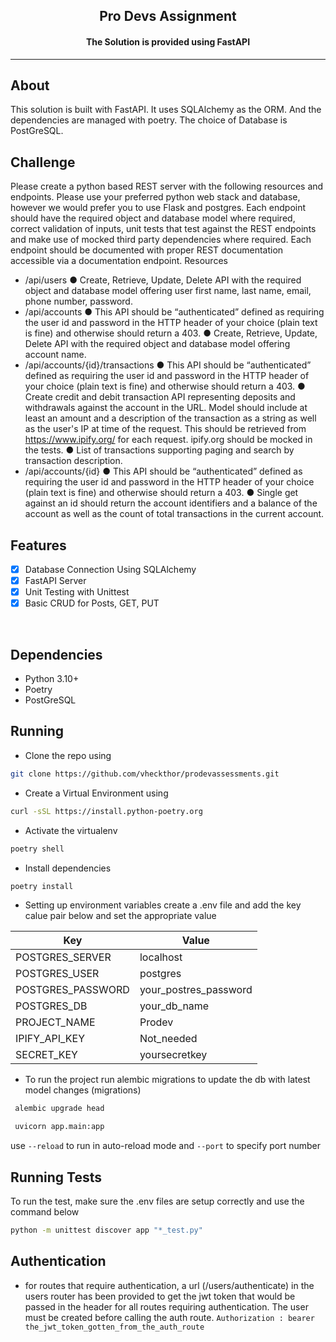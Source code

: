 <p align="center">
<h2 align="center"> Pro Devs Assignment </h2>
<h4 align="center"> The Solution is provided using FastAPI </h4>

---

## About

This solution is built with FastAPI.
It uses SQLAlchemy as the ORM.
And the dependencies are managed with poetry.
The choice of Database is PostGreSQL.

## Challenge

Please create a python based REST server with the following resources and endpoints. Please use your preferred python web stack and database, however we would prefer you to use Flask and postgres. Each endpoint should have the required object and database model where required, correct validation of inputs, unit tests that test against the REST endpoints and make use of mocked third party dependencies where required. Each endpoint should be documented with proper REST documentation accessible via a documentation endpoint.
Resources

- /api/users
● Create, Retrieve, Update, Delete API with the required object and database model offering user first name, last name, email, phone number, password.
- /api/accounts
● This API should be “authenticated” defined as requiring the user id and password in the HTTP header of your choice (plain text is fine) and otherwise should return a 403.
● Create, Retrieve, Update, Delete API with the required object and database model offering account name.
- /api/accounts/{id}/transactions
● This API should be “authenticated” defined as requiring the user id and password in the HTTP header of your choice (plain text is fine) and otherwise should return a 403.
● Create credit and debit transaction API representing deposits and withdrawals against the account in the URL. Model should include at least an amount and a description of the transaction as a string as well as the user's IP at time of the request. This should be retrieved from <https://www.ipify.org/> for each request. ipify.org should be mocked in the tests.
● List of transactions supporting paging and search by transaction description.
- /api/accounts/{id}
● This API should be “authenticated” defined as requiring the user id and password in the HTTP header of your choice (plain text is fine) and otherwise should return a 403.
● Single get against an id should return the account identifiers and a balance of the
account as well as the count of total transactions in the current account.

## Features

- [x] Database Connection Using SQLAlchemy
- [x] FastAPI Server
- [x] Unit Testing with Unittest
- [x] Basic CRUD for Posts, GET, PUT

<br>

## Dependencies

- Python 3.10+
- Poetry
- PostGreSQL

## Running

- Clone the repo using

```bash
git clone https://github.com/vheckthor/prodevassessments.git
```

- Create a Virtual Environment using

```bash
curl -sSL https://install.python-poetry.org 
```

- Activate the virtualenv

```bash
poetry shell
```

- Install dependencies

```bash
poetry install
```

- Setting up environment variables
  create a .env file and add the key calue pair below and set the appropriate value

| Key             |    Value    |
| --------------  | ----------- |
POSTGRES_SERVER   | localhost
POSTGRES_USER     | postgres
POSTGRES_PASSWORD | your_postres_password
POSTGRES_DB       | your_db_name
PROJECT_NAME      | Prodev
IPIFY_API_KEY     | Not_needed
SECRET_KEY        | yoursecretkey

- To run the project
run alembic migrations to update the db with latest model changes (migrations)

```bash
 alembic upgrade head
```

```bash
 uvicorn app.main:app
```

use `--reload` to run in auto-reload mode and `--port`  to specify port number

## Running Tests

To run the test, make sure the .env files are setup correctly and use the command below

```bash
python -m unittest discover app "*_test.py"  
```

## Authentication

- for routes that require authentication, a url (/users/authenticate) in the users router has been provided to get the jwt token that would be passed in the header for all routes requiring authentication. The user must be created before calling the auth route.
`Authorization : bearer the_jwt_token_gotten_from_the_auth_route`
